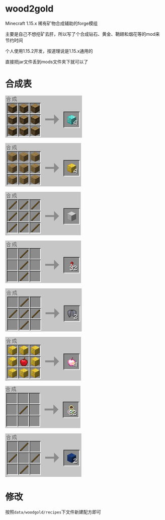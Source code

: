 # wood2gold

Minecraft 1.15.x 稀有矿物合成辅助的forge模组

主要是自己不想挖矿去肝，所以写了个合成钻石、黄金、鞘翅和烟花等的mod来节约时间

个人使用1.15.2开发，按道理说是1.15.x通用的

直接把jar文件丢到mods文件夹下就可以了

# 合成表

![image-20240428115408830](./README.assets/image-20240428115408830.png)

![image-20240428115422804](./README.assets/image-20240428115422804.png)

![image-20240428115727854](./README.assets/image-20240428115727854.png)

![image-20240428115442582](./README.assets/image-20240428115442582.png)

![image-20240428115457665](./README.assets/image-20240428115457665.png)

![image-20240428115535023](./README.assets/image-20240428115535023.png)

![image-20240428115640319](./README.assets/image-20240428115637001.png)

![image-20240428115703458](./README.assets/image-20240428115703458.png)

# 修改

按照`data/woodgold/recipes`下文件新建配方即可